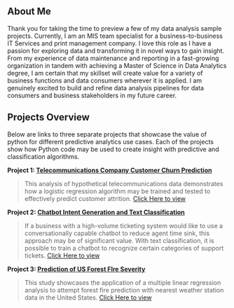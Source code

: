 

## About Me

Thank you for taking the time to preview a few of my data analysis sample projects. Currently, I am an MIS team specialist for a business-to-business IT Services and print management company. I love this role as I have a passion for exploring data and transforming it in novel ways to gain insight. From my experience of data maintenance and reporting in a fast-growing organization in tandem with achieving a Master of Science in Data Analytics degree, I am certain that my skillset will create value for a variety of business functions and data consumers wherever it is applied. I am genuinely excited to build and refine data analysis pipelines for data consumers and business stakeholders in my future career.

## Projects Overview

Below are links to three separate projects that showcase the value of python for different predictive analytics use cases. Each of the projects show how Python code may be used to create insight with predictive and classification algorithms.


**Project 1: [Telecommunications Company Customer Churn Prediction](https://github.com/Jeff-VA/Sample-Projects/blob/gh-pages/customer_churn_project/overview.md)**
>This analysis of hypothetical telecommunications data demonstrates how a logistic regression algorithm may be trained and tested to effectively predict customer attrition. [Click Here to view](https://github.com/Jeff-VA/Sample-Projects/blob/gh-pages/customer_churn_project/overview.md)


**Project 2: [Chatbot Intent Generation and Text Classification](https://jeff-va.github.io/Sample-Projects/intent_text_classification/text_classification.html)**
>If a business with a high-volume ticketing system would like to use a conversationally capable chatbot to reduce agent time sink, this approach may be of significant value. With text classification, it is possible to train a chatbot to recognize certain categories of support tickets. [Click Here to view](https://jeff-va.github.io/Sample-Projects/intent_text_classification/text_classification.html)


**Project 3: [Prediction of US Forest FIre Severity](https://github.com/Jeff-VA/Sample-Projects/blob/gh-pages/forest_fire_project/overview.md)**
>This study showcases the application of a multiple linear regression analysis to attempt forest fire prediction with nearest weather station data in the United States. [Click Here to view](https://github.com/Jeff-VA/Sample-Projects/blob/gh-pages/forest_fire_project/overview.md)
